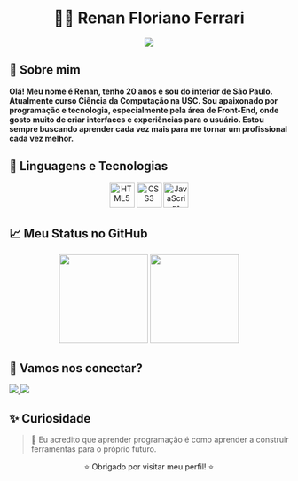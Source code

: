 <h1 align="center">👨‍💻 Renan Floriano Ferrari</h1>

<p align="center">
  <img src="https://readme-typing-svg.herokuapp.com?font=Fira+Code&size=24&duration=2500&pause=1000&color=00BFFF&center=true&vCenter=true&width=600&height=50&lines=Desenvolvedor+Front-End+em+evolução.;Estudante+de+Ciência+da+Computação.;Apaixonado+por+tecnologia.;Criando+o+futuro+com+código."/>
</p>



## 👤 Sobre mim

**Olá! Meu nome é Renan, tenho 20 anos e sou do interior de São Paulo.
Atualmente curso Ciência da Computação na USC.
Sou apaixonado por programação e tecnologia, especialmente pela área de Front-End, onde gosto muito de criar interfaces e experiências para o usuário.
Estou sempre buscando aprender cada vez mais para me tornar um profissional cada vez melhor.**


## 🤖 Linguagens e Tecnologias

<p align="center">
  <img src="https://cdn.jsdelivr.net/gh/devicons/devicon/icons/html5/html5-original.svg" width="45px" title="HTML5"/>
  <img src="https://cdn.jsdelivr.net/gh/devicons/devicon/icons/css3/css3-original.svg" width="45px" title="CSS3"/>
  <img src="https://cdn.jsdelivr.net/gh/devicons/devicon/icons/javascript/javascript-original.svg" width="45px" title="JavaScript"/>
</p>



## 📈 Meu Status no GitHub

<div align="center">
  <img height="160em" src="https://github-readme-stats.vercel.app/api?username=Rferrarii&show_icons=true&theme=tokyonight&include_all_commits=true&count_private=true"/>
  <img height="160em" src="https://github-readme-stats.vercel.app/api/top-langs/?username=Rferrarii&layout=compact&theme=tokyonight"/>
</div>



## 🔗 Vamos nos conectar?

<p align="left">
  <a href="https://www.linkedin.com/in/renan-floriano-08963428b/" target="_blank">
    <img src="https://img.shields.io/badge/-LinkedIn-0A66C2?style=for-the-badge&logo=linkedin&logoColor=white" />
  </a>
  
  <a href="mailto:renanferrari75@gmail.com.br">
    <img src="https://img.shields.io/badge/-Email-D14836?style=for-the-badge&logo=gmail&logoColor=white" />
  </a>
</p>



## ✨ Curiosidade

> 📘 Eu acredito que aprender programação é como aprender a construir ferramentas para o próprio futuro.



<p align="center">⭐ Obrigado por visitar meu perfil! ⭐</p>
